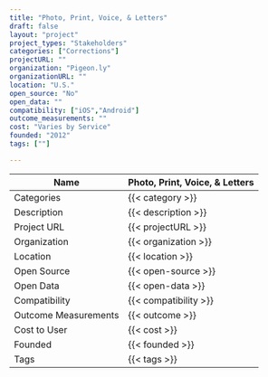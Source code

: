 ```yaml
---
title: "Photo, Print, Voice, & Letters"
draft: false
layout: "project"
project_types: "Stakeholders"
categories: ["Corrections"]
projectURL: ""
organization: "Pigeon.ly"
organizationURL: ""
location: "U.S."
open_source: "No"
open_data: ""
compatibility: ["iOS","Android"]
outcome_measurements: ""
cost: "Varies by Service"
founded: "2012"
tags: [""]

---
```



Name                    |  Photo, Print, Voice, & Letters    
------------------------|----
Categories              | {{< category >}} 
Description             | {{< description >}} 
Project URL             | {{< projectURL >}} 
Organization            | {{< organization >}} 
Location                | {{< location >}} 
Open Source             | {{< open-source >}} 
Open Data               | {{< open-data >}} 
Compatibility           | {{< compatibility >}} 
Outcome Measurements    | {{< outcome >}} 
Cost to User            | {{< cost >}} 
Founded                 | {{< founded >}} 
Tags                    | {{< tags >}} 

